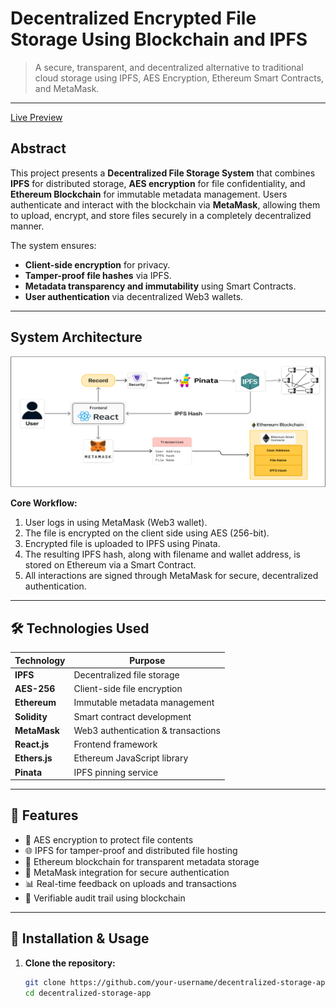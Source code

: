# Decentralized Encrypted File Storage Using Blockchain and IPFS

> A secure, transparent, and decentralized alternative to traditional cloud storage using IPFS, AES Encryption, Ethereum Smart Contracts, and MetaMask.

---

[Live Preview](https://decentralized-file-storage-system.vercel.app/)


## Abstract

This project presents a **Decentralized File Storage System** that combines **IPFS** for distributed storage, **AES encryption** for file confidentiality, and **Ethereum Blockchain** for immutable metadata management. Users authenticate and interact with the blockchain via **MetaMask**, allowing them to upload, encrypt, and store files securely in a completely decentralized manner.

The system ensures:

- **Client-side encryption** for privacy.
- **Tamper-proof file hashes** via IPFS.
- **Metadata transparency and immutability** using Smart Contracts.
- **User authentication** via decentralized Web3 wallets.

---

## System Architecture

![System Architecture](frontend/public/architecture.png)


**Core Workflow:**

1. User logs in using MetaMask (Web3 wallet).
2. The file is encrypted on the client side using AES (256-bit).
3. Encrypted file is uploaded to IPFS using Pinata.
4. The resulting IPFS hash, along with filename and wallet address, is stored on Ethereum via a Smart Contract.
5. All interactions are signed through MetaMask for secure, decentralized authentication.

---

## 🛠️ Technologies Used

| Technology    | Purpose                            |
| ------------- | ---------------------------------- |
| **IPFS**      | Decentralized file storage         |
| **AES-256**   | Client-side file encryption        |
| **Ethereum**  | Immutable metadata management      |
| **Solidity**  | Smart contract development         |
| **MetaMask**  | Web3 authentication & transactions |
| **React.js**  | Frontend framework                 |
| **Ethers.js** | Ethereum JavaScript library        |
| **Pinata**    | IPFS pinning service               |

---

## 🚀 Features

- 🔐 AES encryption to protect file contents
- 🌐 IPFS for tamper-proof and distributed file hosting
- 🔗 Ethereum blockchain for transparent metadata storage
- 👛 MetaMask integration for secure authentication
- 📊 Real-time feedback on uploads and transactions
- 📃 Verifiable audit trail using blockchain

---

## 🧪 Installation & Usage

1. **Clone the repository:**
   ```bash
   git clone https://github.com/your-username/decentralized-storage-app.git
   cd decentralized-storage-app
   ```
